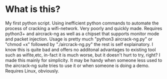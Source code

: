 # What is this?
My first python script. Using inefficient python commands to automate the process of cracking a wifi-network. Very poorly and quickly made. Requires python3+ and aircrack-ng as well as a chipset that supports monitor mode and packet injection. Usage is pretty much "python3 aircrack-ng.py" or "chmod +x" followed by "./aircrack-ng.py" the rest is self explainatory. I know this is quite bad and offers no additonal advantages to existing tool such as wifite,etc, in-fact it is much worse, but it doesn't hurt to try, right? I made this mainly for simplicity. It may be handy when someone less used to the aircrack-ng suite tries to use it or when someone is doing a demo. Requires Linux, obviously.
